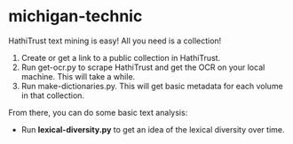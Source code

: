 # michigan-technic
HathiTrust text mining is easy! All you need is a collection! 

  1. Create or get a link to a public collection in HathiTrust.
  2. Run get-ocr.py to scrape HathiTrust and get the OCR on your local machine. This will take a while.
  3. Run make-dictionaries.py. This will get basic metadata for each volume in that collection.

From there, you can do some basic text analysis:

  * Run **lexical-diversity.py** to get an idea of the lexical diversity over time.
